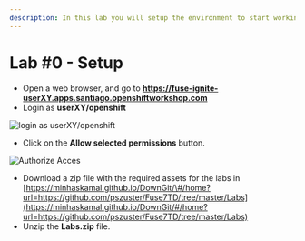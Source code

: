 ```yaml
---
description: In this lab you will setup the environment to start working on the labs
---
```


# Lab \#0 - Setup

* Open a web browser, and go to **https://fuse-ignite-userXY.apps.santiago.openshiftworkshop.com**
* Login as **userXY/openshift**

![login as userXY/openshift](.gitbook/assets/image%20%2867%29.png)

* Click on the **Allow selected permissions** button.

![Authorize Acces](.gitbook/assets/image%20%2832%29.png)

* Download a zip file with the required assets for the labs in [https://minhaskamal.github.io/DownGit/\#/home?url=https://github.com/pszuster/Fuse7TD/tree/master/Labs](https://minhaskamal.github.io/DownGit/#/home?url=https://github.com/pszuster/Fuse7TD/tree/master/Labs)
* Unzip the **Labs.zip** file.





